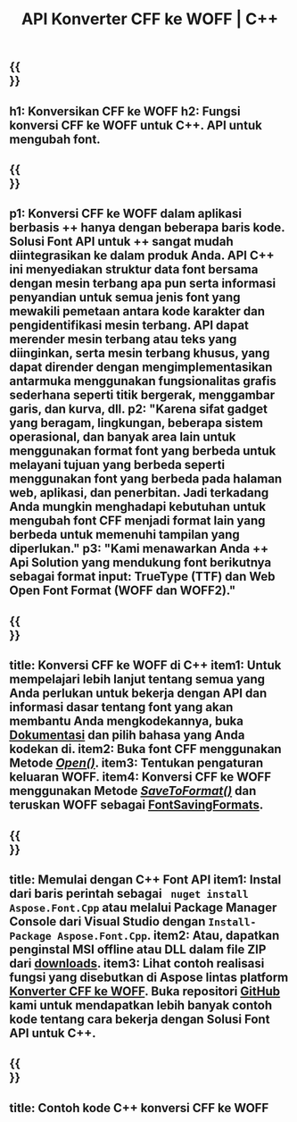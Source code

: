 ﻿---
translation: true
template: /_templates/conversion-child-cpp.md
title: API Konverter CFF ke WOFF | C++
description: Konversikan CFF ke WOFF Font menggunakan C++ API ini. Fungsionalitas Konversi berfungsi di Windows dan Linux, dan di lingkungan pengembangan apa pun yang mendukung C++.
metakeywords: c++ CFF ke WOFF, solusi CFF ke WOFF c++, CFF ke WOFF font conerter cpp
url: /cpp/conversion/cff-to-woff/
family: font
platformtag: cpp
feature: conversion
informat: CFF
outformat: WOFF
faq: faqchild
otherformats: TTF WOFF2
---


{{<section banner>}}
---
h1: Konversikan CFF ke WOFF
h2: Fungsi konversi CFF ke WOFF untuk C++. API untuk mengubah font.
---

{{<section overview>}}
---
p1: Konversi CFF ke WOFF dalam aplikasi berbasis ++ hanya dengan beberapa baris kode. Solusi Font API untuk ++ sangat mudah diintegrasikan ke dalam produk Anda. API C++ ini menyediakan struktur data font bersama dengan mesin terbang apa pun serta informasi penyandian untuk semua jenis font yang mewakili pemetaan antara kode karakter dan pengidentifikasi mesin terbang. API dapat merender mesin terbang atau teks yang diinginkan, serta mesin terbang khusus, yang dapat dirender dengan mengimplementasikan antarmuka menggunakan fungsionalitas grafis sederhana seperti titik bergerak, menggambar garis, dan kurva, dll.
p2: "Karena sifat gadget yang beragam, lingkungan, beberapa sistem operasional, dan banyak area lain untuk menggunakan format font yang berbeda untuk melayani tujuan yang berbeda seperti menggunakan font yang berbeda pada halaman web, aplikasi, dan penerbitan. Jadi terkadang Anda mungkin menghadapi kebutuhan untuk mengubah font CFF menjadi format lain yang berbeda untuk memenuhi tampilan yang diperlukan."
p3: "Kami menawarkan Anda ++ Api Solution yang mendukung font berikutnya sebagai format input: TrueType (TTF) dan Web Open Font Format (WOFF dan WOFF2)."
---

{{<section feature1>}}
---
title: Konversi CFF ke WOFF di C++
item1: Untuk mempelajari lebih lanjut tentang semua yang Anda perlukan untuk bekerja dengan API dan informasi dasar tentang font yang akan membantu Anda mengkodekannya, buka [Dokumentasi](https://docs.aspose.com/font/) dan pilih bahasa yang Anda kodekan di.
item2: Buka font CFF menggunakan Metode [*Open()*](https://reference.aspose.com/font/cpp/class/aspose.font.font#ac2387bf04ccb5bac51cf37984d4ebf33).
item3: Tentukan pengaturan keluaran WOFF.
item4: Konversi CFF ke WOFF menggunakan Metode [*SaveToFormat()*](https://reference.aspose.com/font/cpp/class/aspose.font.font#a670ea97404fd72c2e51b0e8c543c8a45) dan teruskan WOFF sebagai [FontSavingFormats](https://reference.aspose.com/font/cpp/namespace/aspose.font#a93d0dcc7c00f5c7027d60e14a5433c74).
---

{{<section feature2>}}
---
title: Memulai dengan C++ Font API
item1: Instal dari baris perintah sebagai ``` nuget install Aspose.Font.Cpp``` atau melalui Package Manager Console dari Visual Studio dengan ```Install-Package Aspose.Font.Cpp```.
item2: Atau, dapatkan penginstal MSI offline atau DLL dalam file ZIP dari [downloads](https://releases.aspose.com/font/cpp/).
item3: Lihat contoh realisasi fungsi yang disebutkan di Aspose lintas platform [Konverter CFF ke WOFF](https://products.aspose.app/font/conversion/cff-to-woff). Buka repositori [GitHub](https://github.com/aspose-font/Aspose.Font-Documentation/tree/master/cpp-examples) kami untuk mendapatkan lebih banyak contoh kode tentang cara bekerja dengan Solusi Font API untuk C++.
---

{{<section codeexample>}}
---
title: Contoh kode C++ konversi CFF ke WOFF
---